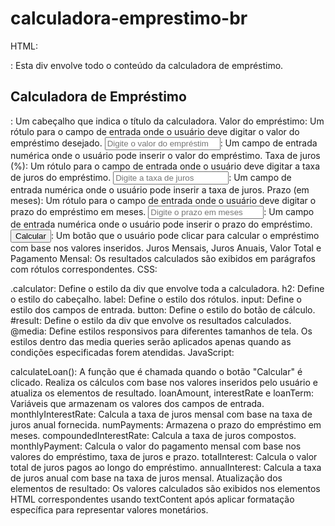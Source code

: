 # calculadora-emprestimo-br
 HTML:

<div class="calculator">: Esta div envolve todo o conteúdo da calculadora de empréstimo.
<h2>Calculadora de Empréstimo</h2>: Um cabeçalho que indica o título da calculadora.
Valor do empréstimo: Um rótulo para o campo de entrada onde o usuário deve digitar o valor do empréstimo desejado.
<input type="number" id="loanAmount" placeholder="Digite o valor do empréstimo">: Um campo de entrada numérica onde o usuário pode inserir o valor do empréstimo.
Taxa de juros (%): Um rótulo para o campo de entrada onde o usuário deve digitar a taxa de juros do empréstimo.
<input type="number" id="interestRate" placeholder="Digite a taxa de juros">: Um campo de entrada numérica onde o usuário pode inserir a taxa de juros.
Prazo (em meses): Um rótulo para o campo de entrada onde o usuário deve digitar o prazo do empréstimo em meses.
<input type="number" id="loanTerm" placeholder="Digite o prazo em meses">: Um campo de entrada numérica onde o usuário pode inserir o prazo do empréstimo.
<button onclick="calculateLoan()">Calcular</button>: Um botão que o usuário pode clicar para calcular o empréstimo com base nos valores inseridos.
Juros Mensais, Juros Anuais, Valor Total e Pagamento Mensal: Os resultados calculados são exibidos em parágrafos com rótulos correspondentes.
CSS:

.calculator: Define o estilo da div que envolve toda a calculadora.
h2: Define o estilo do cabeçalho.
label: Define o estilo dos rótulos.
input: Define o estilo dos campos de entrada.
button: Define o estilo do botão de cálculo.
#result: Define o estilo da div que envolve os resultados calculados.
@media: Define estilos responsivos para diferentes tamanhos de tela. Os estilos dentro das media queries serão aplicados apenas quando as condições especificadas forem atendidas.
JavaScript:

calculateLoan(): A função que é chamada quando o botão "Calcular" é clicado. Realiza os cálculos com base nos valores inseridos pelo usuário e atualiza os elementos de resultado.
loanAmount, interestRate e loanTerm: Variáveis que armazenam os valores dos campos de entrada.
monthlyInterestRate: Calcula a taxa de juros mensal com base na taxa de juros anual fornecida.
numPayments: Armazena o prazo do empréstimo em meses.
compoundedInterestRate: Calcula a taxa de juros compostos.
monthlyPayment: Calcula o valor do pagamento mensal com base nos valores do empréstimo, taxa de juros e prazo.
totalInterest: Calcula o valor total de juros pagos ao longo do empréstimo.
annualInterest: Calcula a taxa de juros anual com base na taxa de juros mensal.
Atualização dos elementos de resultado: Os valores calculados são exibidos nos elementos HTML correspondentes usando textContent após aplicar formatação específica para representar valores monetários.
